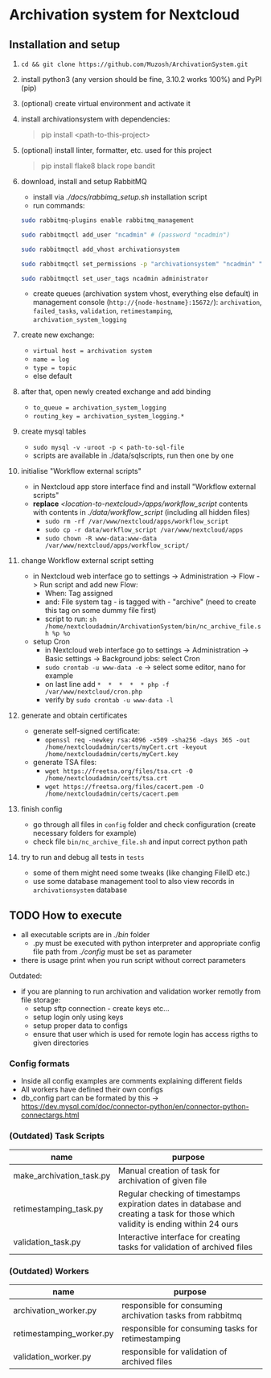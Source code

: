 [comment]: #

# Archivation system for Nextcloud

## Installation and setup

1. `cd && git clone https://github.com/Muzosh/ArchivationSystem.git`
1. install python3 (any version should be fine, 3.10.2 works 100%) and PyPI (pip)
1. (optional) create virtual environment and activate it
1. install archivationsystem with dependencies:
    > pip install \<path-to-this-project\>
1. (optional) install linter, formatter, etc. used for this project
    > pip install flake8 black rope bandit
1. download, install and setup RabbitMQ

    - install via _./docs/rabbimq_setup.sh_ installation script
    - run commands:

    ```bash
    sudo rabbitmq-plugins enable rabbitmq_management

    sudo rabbitmqctl add_user "ncadmin" # (password "ncadmin")

    sudo rabbitmqctl add_vhost archivationsystem

    sudo rabbitmqctl set_permissions -p "archivationsystem" "ncadmin" ".*" ".*" ".*"

    sudo rabbitmqctl set_user_tags ncadmin administrator
    ```

    - create queues (archivation system vhost, everything else default) in management console (`http://{node-hostname}:15672/`): `archivation`, `failed_tasks`, `validation`, `retimestamping`, `archivation_system_logging`

1. create new exchange:
    - `virtual host = archivation system`
    - `name = log`
    - `type = topic`
    - else default
1. after that, open newly created exchange and add binding
    - `to_queue = archivation_system_logging`
    - `routing_key = archivation_system_logging.*`
1. create mysql tables
    - `sudo mysql -v -uroot -p < path-to-sql-file`
    - scripts are available in ./data/sqlscripts, run then one by one
1. initialise "Workflow external scripts"
    - in Nextcloud app store interface find and install "Workflow external scripts"
    - **replace** _\<location-to-nextcloud\>/apps/workflow_script_ contents with contents in _./data/workflow_script_ (including all hidden files)
        - `sudo rm -rf /var/www/nextcloud/apps/workflow_script`
        - `sudo cp -r data/workflow_script /var/www/nextcloud/apps`
        - `sudo chown -R www-data:www-data /var/www/nextcloud/apps/workflow_script/`
1. change Workflow external script setting
   - in Nextcloud web interface go to settings -> Administration -> Flow -> Run script and add new Flow:
       - When: Tag assigned
       - and: File system tag - is tagged with - "archive" (need to create this tag on some dummy file first)
       - script to run: `sh /home/nextcloudadmin/ArchivationSystem/bin/nc_archive_file.sh %p %o`
   - setup Cron
       - in Nextcloud web interface go to settings -> Administration -> Basic settings -> Background jobs: select Cron
       - `sudo crontab -u www-data -e` -> select some editor, nano for example
       - on last line add `*  *  *  *  * php -f /var/www/nextcloud/cron.php`
       - verify by `sudo crontab -u www-data -l`
1. generate and obtain certificates
   - generate self-signed certificate:
       - `openssl req -newkey rsa:4096 -x509 -sha256 -days 365 -out /home/nextcloudadmin/certs/myCert.crt -keyout /home/nextcloudadmin/certs/myCert.key`
   - generate TSA files:
       - `wget https://freetsa.org/files/tsa.crt -O /home/nextcloudadmin/certs/tsa.crt`
       - `wget https://freetsa.org/files/cacert.pem -O /home/nextcloudadmin/certs/cacert.pem`
1. finish config
   - go through all files in `config` folder and check configuration (create necessary folders for example)
   - check file `bin/nc_archive_file.sh` and input correct python path
1. try to run and debug all tests in `tests`
    - some of them might need some tweaks (like changing FileID etc.)
    - use some database management tool to also view records in `archivationsystem` database

## TODO How to execute

- all executable scripts are in _./bin_ folder
    - .py must be executed with python interpreter and appropriate config file path from _./config_ must be set as parameter
- there is usage print when you run script without correct parameters

Outdated:

- if you are planning to run archivation and validation worker remotly from file storage:
    - setup sftp connection - create keys etc...
    - setup login only using keys
    - setup proper data to configs
    - ensure that user which is used for remote login has access rigths to given directories

### Config formats

- Inside all config examples are comments explaining different fields
- All workers have defined their own configs
- db_config part can be formated by this -> <https://dev.mysql.com/doc/connector-python/en/connector-python-connectargs.html>

### (Outdated) Task Scripts

| name                     | purpose                                                                                                                           |
| ------------------------ | --------------------------------------------------------------------------------------------------------------------------------- |
| make_archivation_task.py | Manual creation of task for archivation of given file                                                                             |
| retimestamping_task.py   | Regular checking of timestamps expiration dates in database and creating a task for those which validity is ending within 24 ours |
| validation_task.py       | Interactive interface for creating tasks for validation of archived files                                                         |

### (Outdated) Workers

| name                     | purpose                                                   |
| ------------------------ | --------------------------------------------------------- |
| archivation_worker.py    | responsible for consuming archivation tasks from rabbitmq |
| retimestamping_worker.py | responsible for consuming tasks for retimestamping        |
| validation_worker.py     | responsible for validation of archived files              |
